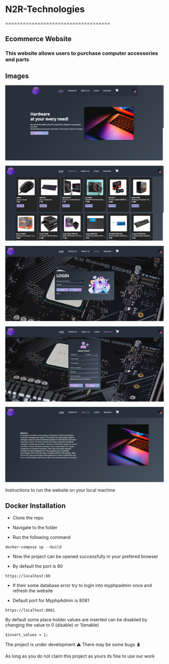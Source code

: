 # N2R-Technologies
====================================
## Ecommerce Website 
### This website allows users to purchase computer accessories and parts 

## Images

![ExampleImage1](./screenshots/thorium_Q5GfWxxYBI.png)

![ExampleImage2](./screenshots/thorium_MWpGNnJRXy.png)

![ExampleImage3](./screenshots/thorium_4PkjVEz4A5.jpg)

![ExampleImage4](./screenshots/thorium_IUHO7GrDoV.jpg)

![ExampleImage5](./screenshots/thorium_Bo4vrKWx4y.png)


Instructions to run the website on your local machine 

## Docker Installation

- Clone the repo 

- Navigate to the folder 

- Run the following command 


```
docker-compose up --build
```
- Now the project can be opened successfully in your prefered browser 

- By default the port is 80

```
https://localhost:80
```
- If their some database error try to login into myphpadmin once and refresh the website

- Default port for MyphpAdmin is 8081

```
https://localhost:8081
```

By default some place holder values are inserted can be disabled by changing the value to 0 (disable) or 1(enable)

```
$insert_values = 1;
```

The project is under development ⚠️
There may be some bugs 🪲

As long as you do not claim this project as yours its fine to use our work
